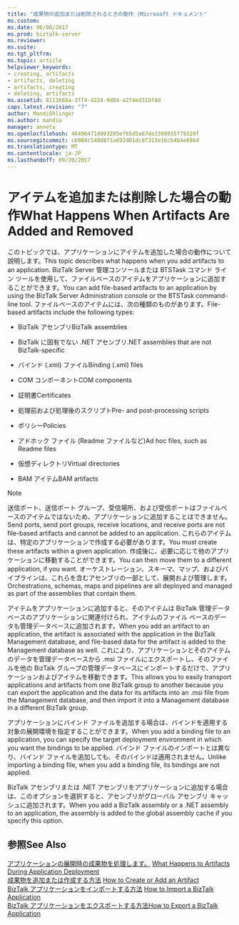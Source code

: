 ```yaml
---
title: "成果物の追加または削除されるときの動作 |Microsoft ドキュメント"
ms.custom: 
ms.date: 06/08/2017
ms.prod: biztalk-server
ms.reviewer: 
ms.suite: 
ms.tgt_pltfrm: 
ms.topic: article
helpviewer_keywords:
- creating, artifacts
- artifacts, deleting
- artifacts, creating
- deleting, artifacts
ms.assetid: 811166ba-3ff4-4224-9d84-a2f4ed31bf4d
caps.latest.revision: "7"
author: MandiOhlinger
ms.author: mandia
manager: anneta
ms.openlocfilehash: 464964714993205ef65d5a67de3399935f79320f
ms.sourcegitcommit: cb908c540d8f1a692d01dc8f313e16cb4b4e696d
ms.translationtype: MT
ms.contentlocale: ja-JP
ms.lasthandoff: 09/20/2017
---
```

# <a name="what-happens-when-artifacts-are-added-and-removed"></a><span data-ttu-id="aef59-102">アイテムを追加または削除した場合の動作</span><span class="sxs-lookup"><span data-stu-id="aef59-102">What Happens When Artifacts Are Added and Removed</span></span>
<span data-ttu-id="aef59-103">このトピックでは、アプリケーションにアイテムを追加した場合の動作について説明します。</span><span class="sxs-lookup"><span data-stu-id="aef59-103">This topic describes what happens when you add artifacts to an application.</span></span> <span data-ttu-id="aef59-104">BizTalk Server 管理コンソールまたは BTSTask コマンド ライン ツールを使用して、ファイルベースのアイテムをアプリケーションに追加することができます。</span><span class="sxs-lookup"><span data-stu-id="aef59-104">You can add file-based artifacts to an application by using the BizTalk Server Administration console or the BTSTask command-line tool.</span></span> <span data-ttu-id="aef59-105">ファイルベースのアイテムには、次の種類のものがあります。</span><span class="sxs-lookup"><span data-stu-id="aef59-105">File-based artifacts include the following types:</span></span>  
  
-   <span data-ttu-id="aef59-106">BizTalk アセンブリ</span><span class="sxs-lookup"><span data-stu-id="aef59-106">BizTalk assemblies</span></span>  
  
-   <span data-ttu-id="aef59-107">BizTalk に固有でない .NET アセンブリ</span><span class="sxs-lookup"><span data-stu-id="aef59-107">.NET assemblies that are not BizTalk-specific</span></span>  
  
-   <span data-ttu-id="aef59-108">バインド (.xml) ファイル</span><span class="sxs-lookup"><span data-stu-id="aef59-108">Binding (.xml) files</span></span>  
  
-   <span data-ttu-id="aef59-109">COM コンポーネント</span><span class="sxs-lookup"><span data-stu-id="aef59-109">COM components</span></span>  
  
-   <span data-ttu-id="aef59-110">証明書</span><span class="sxs-lookup"><span data-stu-id="aef59-110">Certificates</span></span>  
  
-   <span data-ttu-id="aef59-111">処理前および処理後のスクリプト</span><span class="sxs-lookup"><span data-stu-id="aef59-111">Pre- and post-processing scripts</span></span>  
  
-   <span data-ttu-id="aef59-112">ポリシー</span><span class="sxs-lookup"><span data-stu-id="aef59-112">Policies</span></span>  
  
-   <span data-ttu-id="aef59-113">アドホック ファイル (Readme ファイルなど)</span><span class="sxs-lookup"><span data-stu-id="aef59-113">Ad hoc files, such as Readme files</span></span>  
  
-   <span data-ttu-id="aef59-114">仮想ディレクトリ</span><span class="sxs-lookup"><span data-stu-id="aef59-114">Virtual directories</span></span>  
  
-   <span data-ttu-id="aef59-115">BAM アイテム</span><span class="sxs-lookup"><span data-stu-id="aef59-115">BAM artifacts</span></span>  
  
> [!NOTE]
>  <span data-ttu-id="aef59-116">送信ポート、送信ポート グループ、受信場所、および受信ポートはファイルベースのアイテムではないため、アプリケーションに追加することはできません。</span><span class="sxs-lookup"><span data-stu-id="aef59-116">Send ports, send port groups, receive locations, and receive ports are not file-based artifacts and cannot be added to an application.</span></span> <span data-ttu-id="aef59-117">これらのアイテムは、特定のアプリケーションで作成する必要があります。</span><span class="sxs-lookup"><span data-stu-id="aef59-117">You must create these artifacts within a given application.</span></span> <span data-ttu-id="aef59-118">作成後に、必要に応じて他のアプリケーションに移動することができます。</span><span class="sxs-lookup"><span data-stu-id="aef59-118">You can then move them to a different application, if you want.</span></span> <span data-ttu-id="aef59-119">オーケストレーション、スキーマ、マップ、およびパイプラインは、これらを含むアセンブリの一部として、展開および管理します。</span><span class="sxs-lookup"><span data-stu-id="aef59-119">Orchestrations, schemas, maps and pipelines are all deployed and managed as part of the assemblies that contain them.</span></span>  
  
 <span data-ttu-id="aef59-120">アイテムをアプリケーションに追加すると、そのアイテムは BizTalk 管理データベースのアプリケーションに関連付けられ、アイテムのファイル ベースのデータも管理データベースに追加されます。</span><span class="sxs-lookup"><span data-stu-id="aef59-120">When you add an artifact to an application, the artifact is associated with the application in the BizTalk Management database, and file-based data for the artifact is added to the Management database as well.</span></span> <span data-ttu-id="aef59-121">これにより、アプリケーションとそのアイテムのデータを管理データベースから .msi ファイルにエクスポートし、そのファイルを他の BizTalk グループの管理データベースにインポートするだけで、アプリケーションおよびアイテムを移動できます。</span><span class="sxs-lookup"><span data-stu-id="aef59-121">This allows you to easily transport applications and artifacts from one BizTalk group to another because you can export the application and the data for its artifacts into an .msi file from the Management database, and then import it into a Management database in a different BizTalk group.</span></span>  
  
 <span data-ttu-id="aef59-122">アプリケーションにバインド ファイルを追加する場合は、バインドを適用する対象の展開環境を指定することができます。</span><span class="sxs-lookup"><span data-stu-id="aef59-122">When you add a binding file to an application, you can specify the target deployment environment in which you want the bindings to be applied.</span></span> <span data-ttu-id="aef59-123">バインド ファイルのインポートとは異なり、バインド ファイルを追加しても、そのバインドは適用されません。</span><span class="sxs-lookup"><span data-stu-id="aef59-123">Unlike importing a binding file, when you add a binding file, its bindings are not applied.</span></span>  
  
 <span data-ttu-id="aef59-124">BizTalk アセンブリまたは .NET アセンブリをアプリケーションに追加する場合は、このオプションを選択すると、アセンブリがグローバル アセンブリ キャッシュに追加されます。</span><span class="sxs-lookup"><span data-stu-id="aef59-124">When you add a BizTalk assembly or a .NET assembly to an application, the assembly is added to the global assembly cache if you specify this option.</span></span>  
  
## <a name="see-also"></a><span data-ttu-id="aef59-125">参照</span><span class="sxs-lookup"><span data-stu-id="aef59-125">See Also</span></span>  
 <span data-ttu-id="aef59-126">[アプリケーションの展開時の成果物を処理します。](../core/what-happens-to-artifacts-during-application-deployment.md) </span><span class="sxs-lookup"><span data-stu-id="aef59-126">[What Happens to Artifacts During Application Deployment](../core/what-happens-to-artifacts-during-application-deployment.md) </span></span>  
 <span data-ttu-id="aef59-127">[成果物を追加または作成する方法](../core/how-to-create-or-add-an-artifact.md) </span><span class="sxs-lookup"><span data-stu-id="aef59-127">[How to Create or Add an Artifact](../core/how-to-create-or-add-an-artifact.md) </span></span>  
 <span data-ttu-id="aef59-128">[BizTalk アプリケーションをインポートする方法](../core/how-to-import-a-biztalk-application.md) </span><span class="sxs-lookup"><span data-stu-id="aef59-128">[How to Import a BizTalk Application](../core/how-to-import-a-biztalk-application.md) </span></span>  
 [<span data-ttu-id="aef59-129">BizTalk アプリケーションをエクスポートする方法</span><span class="sxs-lookup"><span data-stu-id="aef59-129">How to Export a BizTalk Application</span></span>](../core/how-to-export-a-biztalk-application.md)